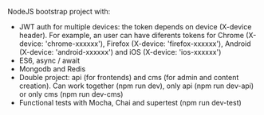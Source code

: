 NodeJS bootstrap project with:
- JWT auth for multiple devices: the token depends on device (X-device header). For example, an user can have diferents tokens for Chrome (X-device: 'chrome-xxxxxx'), Firefox (X-device: 'firefox-xxxxxx'), Android (X-device: 'android-xxxxxx') and iOS (X-device: 'ios-xxxxxx') 
- ES6, async / await
- Mongodb and Redis
- Double project: api (for frontends) and cms (for admin and content creation). Can work together (npm run dev), only api (npm run dev-api) or only cms (npm run dev-cms)
- Functional tests with Mocha, Chai and supertest (npm run dev-test)
